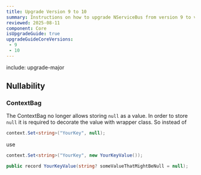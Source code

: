 ```yaml
---
title: Upgrade Version 9 to 10
summary: Instructions on how to upgrade NServiceBus from version 9 to version 10.
reviewed: 2025-08-11
component: Core
isUpgradeGuide: true
upgradeGuideCoreVersions:
 - 9
 - 10
---
```


include: upgrade-major

## Nullability

### ContextBag

The ContextBag no longer allows storing `null` as a value. In order to store `null` it is required to decorate the value with wrapper class. So instead of

```csharp
context.Set<string>("YourKey", null);
```

use

```csharp
context.Set<string>("YourKey", new YourKeyValue());

public record YourKeyValue(string? someValueThatMightBeNull = null);
```
